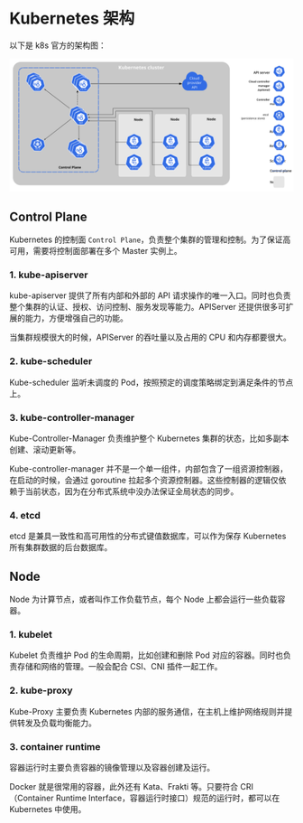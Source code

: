 # Kubernetes 架构

以下是 k8s 官方的架构图：

![](../../assets/k8s/components-of-kubernetes.svg)

## Control Plane

Kubernetes 的控制面 `Control Plane`，负责整个集群的管理和控制。为了保证高可用，需要将控制面部署在多个 Master 实例上。

### 1. kube-apiserver

kube-apiserver 提供了所有内部和外部的 API 请求操作的唯一入口。同时也负责整个集群的认证、授权、访问控制、服务发现等能力。APIServer 还提供很多可扩展的能力，方便增强自己的功能。

当集群规模很大的时候，APIServer 的吞吐量以及占用的 CPU 和内存都要很大。

### 2. kube-scheduler

Kube-scheduler 监听未调度的 Pod，按照预定的调度策略绑定到满足条件的节点上。

### 3. kube-controller-manager

Kube-Controller-Manager 负责维护整个 Kubernetes 集群的状态，比如多副本创建、滚动更新等。

Kube-controller-manager 并不是一个单一组件，内部包含了一组资源控制器，在启动的时候，会通过 goroutine 拉起多个资源控制器。这些控制器的逻辑仅依赖于当前状态，因为在分布式系统中没办法保证全局状态的同步。

### 4. etcd

etcd 是兼具一致性和高可用性的分布式键值数据库，可以作为保存 Kubernetes 所有集群数据的后台数据库。

## Node

Node 为计算节点，或者叫作工作负载节点，每个 Node 上都会运行一些负载容器。

### 1. kubelet

Kubelet 负责维护 Pod 的生命周期，比如创建和删除 Pod 对应的容器。同时也负责存储和网络的管理。一般会配合 CSI、CNI 插件一起工作。

### 2. kube-proxy

Kube-Proxy 主要负责 Kubernetes 内部的服务通信，在主机上维护网络规则并提供转发及负载均衡能力。

### 3. container runtime

容器运行时主要负责容器的镜像管理以及容器创建及运行。

Docker 就是很常用的容器，此外还有 Kata、Frakti 等。只要符合 CRI（Container Runtime Interface，容器运行时接口）规范的运行时，都可以在 Kubernetes 中使用。